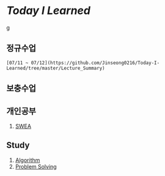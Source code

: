 # *Today I Learned*
g
## 정규수업
    [07/11 ~ 07/12](https://github.com/Jinseong0216/Today-I-Learned/tree/master/Lecture_Summary)

## 보충수업

## 개인공부
1. [SWEA](https://)

## Study
1. [Algorithm](https://)
2. [Problem Solving](https://)